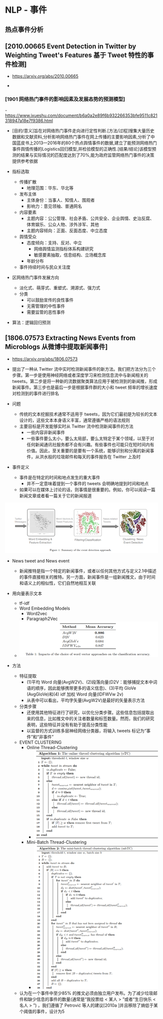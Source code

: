 # NLP - 事件


## 热点事件分析
## [2010.00665 Event Detection in Twitter by Weighting Tweet's Features 基于 Tweet 特性的事件检测]
- https://arxiv.org/abs/2010.00665

- 

### [1901 网络热门事件的影响因素及发展态势的预测模型]
-https://www.ixueshu.com/document/b6a0a2e89f6b932266353bfe9511c821318947a18e7f9386.html

- [目的/意义]旨在对网络热门事件走向进行定性判断.[方法/过程]搜集大量历史数据和文献资料,分析影响网络热门事件在网上传播的主要影响因素,分析了中国蓝皮书上2013—2016年的80个热点舆情事件的数据,建立了能预测网络热门事件舆情传播的Logistics回归模型,并检验模型的正确性.[结果/结论]该模型预测的结果与实际情况的匹配度达到了70%,能为政府监管网络热门事件的决策提供参考依据

- 指标选取
  - 传播扩散
    - 地理范围：华东、华北等
  - 发布主体
    - 主体身份：当事人、知情人、围观者
    - 影响力：意见领袖、普通网名
  - 内容要素
    - 主题内容：公公管理、社会矛盾、公共安全、企业舆情、史治反腐、体育娱乐、公众人物、涉外涉军、其他
    - 主题内容倾向：正面、反面态度、中立态度
  - 舆情受众
    - 态度倾向：支持、反对、中立
      - 网络舆情监测指标体系构建研究
      - 敏感要素抽取，信息结构、立场概念库
    - 年龄分布
  - 事件持续时间与民众关注度

- 区网络热门事件发展方向
  - 淡化式、萌芽式、重塑式、溯源式、强力式
  - 分类
    - 可以鼓励宣传的良性事件
    - 无需管理的中性事件
    - 需要监管的恶性事件

- 算法：逻辑回归预测

## [1806.07573 Extracting News Events from Microblogs 从微博中提取新闻事件]
- https://arxiv.org/abs/1806.07573

- 提出了一种从 Twitter 流中实时检测新闻事件的新方法。我们把方法分为三个步骤。第一步是使用神经网络或者深度学习来检测信息流中与新闻相关的 tweets。第二步是将一种新的流数据聚类算法应用于被检测到的新闻推，形成新闻事件。第三步也是最后一步是根据事件群的大小和 tweet 频率的增长速度对检测到的事件进行排名

- 问题
  - 传统的文本挖掘技术通常不适用于 tweets，因为它们最初是为较长的文本设计的，这些文本本身语义丰富，通常遵循严格的语法规则
  - 主要目标是开发能够实时从 Twitter 流中检测新闻事件的方法
    - 一些内容非新闻事件
    - 一些事件要么太小，要么太局部，要么太特定于某个领域，以至于对任何新闻通讯社服务都不会有兴趣。有些事件也可能只在短时间内有价值。因此，至关重要的是要有一个系统，能够识别和分离的新闻事件，从洪水般的垃圾邮件和每天的事件报告在 Twitter 上及时

- 事件定义
  - 事件是在特定的时间和地点发生的重大事件
    - 并不一定意味着提到一个事件的 tweets 会明确地提到时间和地点
  - 如果可以在媒体上讨论的话，则事情是很重要的。例如，你可以阅读一篇新闻文章或者看一篇关于它的新闻报道

![](../source/images/123412202028121611.png)
- News tweet and News event
  - 新闻推特是指一个特定的新闻事件，或者以任何其他方式与定义2.1中描述的事件直接相关的推特。另一方面，新闻事件是一组新闻推文，由于时间和语义上的相似性，它们自然地相互关联

- 用向量表示文本
  - tf-idf
  - Word Embedding Models
    - Word2vec
    - Paragraph2Vec
  - ![](../source/images/403440202028401611.png)

- 方法
  - 特征提取
    - (1)平均 Word 向量(AvgW2V)、(2)段落向量(D2V：能够捕捉文本中词语的顺序，因此能够携带更多的语义信息)、(3)平均 GloVe (AvgGloVe)和(4) idf 加权 Word 向量(IDFWVw 2v)
    - 从表中可以看出，平均字矢量(AvgW2V)是最好的矢量表示方法
  - 分类步骤
    - 还使用其他特征进行了研究，以优化分类步骤。这些信息包括提取出来的信息，比如推文中的关注者数量和标签数量。然而，我们的研究表明，这些特征并没有有助于提高分类性能
    - 以监督的方式训练多层神经网络分类器，将输入 tweets 标记为“事件”和“非事件”
  - EVENT CLUSTERING
    - Online Thread-Clustering
      - ![](../source/images/223522202028221611.png)
    - Mini-Batch Thread-Clustering
      - ![](../source/images/093609202028091611.png)
  - 认为在一个事件中至少85% 的推文必须由独立用户发布。为了减少垃圾邮件和缺少信息的事件的数量(通常是“我投票给 < 某人 > ”或者“生日快乐 < 名人 > ”) ，我们遵循了 Petrović 等人的建议[2010a ]并且移除了熵低于某个阈值的事件，设计为5

